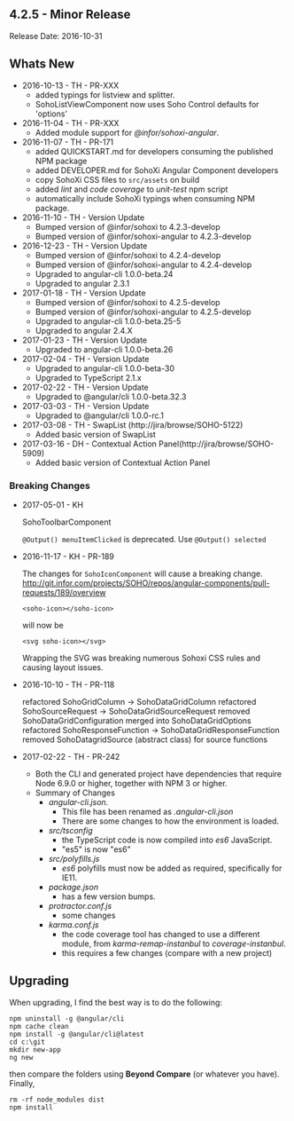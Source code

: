 ## 4.2.5 - Minor Release
Release Date: 2016-10-31

## Whats New
* 2016-10-13 - TH - PR-XXX
  - added typings for listview and splitter.
  - SohoListViewComponent now uses Soho Control defaults for 'options'
* 2016-11-04 - TH - PR-XXX
  - Added module support for _@infor/sohoxi-angular_.
* 2016-11-07 - TH - PR-171
  - added QUICKSTART.md for developers consuming the published NPM package
  - added DEVELOPER.md for SohoXi Angular Component developers
  - copy SohoXi CSS files to `src/assets` on build
  - added _lint_ and _code coverage_ to _unit-test_ npm script
  - automatically include SohoXi typings when consuming NPM package.
* 2016-11-10 - TH - Version Update
  - Bumped version of @infor/sohoxi to 4.2.3-develop
  - Bumped version of @infor/sohoxi-angular to 4.2.3-develop
* 2016-12-23 - TH - Version Update
  - Bumped version of @infor/sohoxi to 4.2.4-develop
  - Bumped version of @infor/sohoxi-angular to 4.2.4-develop
  - Upgraded to angular-cli 1.0.0-beta.24
  - Upgraded to angular 2.3.1
* 2017-01-18 - TH - Version Update
  - Bumped version of @infor/sohoxi to 4.2.5-develop
  - Bumped version of @infor/sohoxi-angular to 4.2.5-develop
  - Upgraded to angular-cli 1.0.0-beta.25-5
  * Upgraded to angular 2.4.X
 * 2017-01-23 - TH - Version Update
   * Upgraded to angular-cli 1.0.0-beta.26
 * 2017-02-04 - TH - Version Update
   * Upgraded to angular-cli 1.0.0-beta-30
   * Upgraded to TypeScript 2.1.x
 * 2017-02-22 - TH - Version Update
   * Upgraded to @angular/cli 1.0.0-beta.32.3
 * 2017-03-03 - TH - Version Update
   * Upgraded to @angular/cli 1.0.0-rc.1
 * 2017-03-08 - TH - SwapList (http://jira/browse/SOHO-5122)
   * Added basic version of SwapList
 * 2017-03-16 - DH - Contextual Action Panel(http://jira/browse/SOHO-5909)
   * Added basic version of Contextual Action Panel

### Breaking Changes

* 2017-05-01 - KH

     SohoToolbarComponent

    `@Output() menuItemClicked` is deprecated. Use `@Output() selected`

* 2016-11-17 - KH - PR-189

    The changes for `SohoIconComponent` will cause a breaking change.
    http://git.infor.com/projects/SOHO/repos/angular-components/pull-requests/189/overview

    ```<soho-icon></soho-icon>```

    will now be

    ```<svg soho-icon></svg>```

    Wrapping the SVG was breaking numerous Sohoxi CSS rules and causing layout issues.

* 2016-10-10 - TH - PR-118

    refactored SohoGridColumn -> SohoDataGridColumn
    refactored SohoSourceRequest -> SohoDataGridSourceRequest
    removed SohoDataGridConfiguration merged into SohoDataGridOptions
    refactored SohoResponseFunction -> SohoDataGridResponseFunction
    removed SohoDatagridSource (abstract class) for source functions

* 2017-02-22 - TH - PR-242
  * Both the CLI and generated project have dependencies that require Node 6.9.0 or higher, together with NPM 3 or higher.
  * Summary of Changes
    * *angular-cli.json*.
      * This file has been renamed as *.angular-cli.json*
      * There are some changes to how the environment is loaded.
    * *src/tsconfig*
      * the TypeScript code is now compiled into *es6* JavaScript.
      * "es5" is now "es6"
    * *src/polyfills.js*
      * *es6* polyfills must now be added as required, specifically for IE11.
    * *package.json*
      * has a few version bumps.
    * *protractor.conf.js*
      * some changes
    * *karma.conf.js*
      * the code coverage tool has changed to use a different module, from *karma-remap-instanbul* to *coverage-instanbul*.
      * this requires a few changes (compare with a new project)

## Upgrading

When upgrading, I find the best way is to do the following:
```
npm uninstall -g @angular/cli
npm cache clean
npm install -g @angular/cli@latest
cd c:\git
mkdir new-app
ng new
```
then compare the folders using **Beyond Compare** (or whatever you have).  Finally,
```
rm -rf node_modules dist
npm install
 ```
